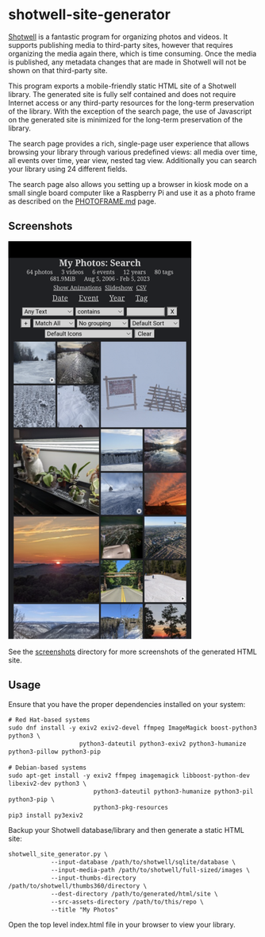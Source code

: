 # shotwell-site-generator

[Shotwell](https://wiki.gnome.org/Apps/Shotwell) is a fantastic program for organizing photos
and videos. It supports publishing media to third-party sites, however that requires
organizing the media again there, which is time consuming. Once the media is published, any
metadata changes that are made in Shotwell will not be shown on that third-party site.

This program exports a mobile-friendly static HTML site of a Shotwell library. The generated
site is fully self contained and does not require Internet access or any third-party resources
for the long-term preservation of the library. With the exception of the search page, the use of
Javascript on the generated site is minimized for the long-term preservation of the library.

The search page provides a rich, single-page user experience that allows browsing your
library through various predefined views: all media over time, all events over time, year
view, nested tag view. Additionally you can search your library using 24 different fields.

The search page also allows you setting up a browser in kiosk mode
on a small single board computer like a Raspberry Pi and use it as a photo frame as described
on the [PHOTOFRAME.md](PHOTOFRAME.md) page.

## Screenshots

![Mobile Default View](screenshots/mobile-default-view-small.png?raw=1)

See the [screenshots](screenshots/README.md) directory for more screenshots of the generated
HTML site.

## Usage

Ensure that you have the proper dependencies installed on your system:

    # Red Hat-based systems
    sudo dnf install -y exiv2 exiv2-devel ffmpeg ImageMagick boost-python3 python3 \
                        python3-dateutil python3-exiv2 python3-humanize python3-pillow python3-pip

    # Debian-based systems
    sudo apt-get install -y exiv2 ffmpeg imagemagick libboost-python-dev libexiv2-dev python3 \
                            python3-dateutil python3-humanize python3-pil python3-pip \
                            python3-pkg-resources
    pip3 install py3exiv2
    
Backup your Shotwell database/library and then generate a static HTML site:

    shotwell_site_generator.py \
                --input-database /path/to/shotwell/sqlite/database \
                --input-media-path /path/to/shotwell/full-sized/images \
                --input-thumbs-directory /path/to/shotwell/thumbs360/directory \
                --dest-directory /path/to/generated/html/site \
                --src-assets-directory /path/to/this/repo \
                --title "My Photos"

Open the top level index.html file in your browser to view your library.
